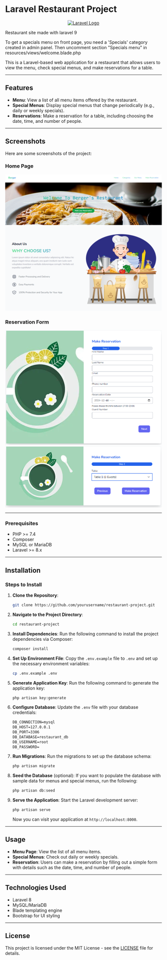 # Laravel Restaurant Project

<p align="center"><a href="https://laravel.com" target="_blank"><img src="https://raw.githubusercontent.com/laravel/art/master/logo-lockup/5%20SVG/2%20CMYK/1%20Full%20Color/laravel-logolockup-cmyk-red.svg" width="400" alt="Laravel Logo"></a></p>

Restaurant site made with laravel 9

To get a specials menu on front page, you need a 'Specials' category created in admin panel. Then uncomment section "Specials menu" in resources/views/welcome.blade.php

This is a Laravel-based web application for a restaurant that allows users to view the menu, check special menus, and make reservations for a table.

---

## Features

- **Menu**: View a list of all menu items offered by the restaurant.
- **Special Menus**: Display special menus that change periodically (e.g., daily or weekly specials).
- **Reservations**: Make a reservation for a table, including choosing the date, time, and number of people.

---

## Screenshots

Here are some screenshots of the project:

### Home Page
![Home Page](public/screenshots/laravelhome.png)
![Home Page](public/screenshots/laravelhome2.png)

### Reservation Form
![Reservation Form](public/screenshots/laravelreservation.png)
![Reservation Form](public/screenshots/laravelreservation2.png)

---

### Prerequisites

- PHP >= 7.4
- Composer
- MySQL or MariaDB
- Laravel >= 8.x

---

## Installation

### Steps to Install

1. **Clone the Repository**:
   ```bash
   git clone https://github.com/yourusername/restaurant-project.git
   ```

2. **Navigate to the Project Directory**:
   ```bash
   cd restaurant-project
   ```

3. **Install Dependencies**:
   Run the following command to install the project dependencies via Composer:
   ```bash
   composer install
   ```

4. **Set Up Environment File**:
   Copy the `.env.example` file to `.env` and set up the necessary environment variables:
   ```bash
   cp .env.example .env
   ```

5. **Generate Application Key**:
   Run the following command to generate the application key:
   ```bash
   php artisan key:generate
   ```

6. **Configure Database**:
   Update the `.env` file with your database credentials:
   ```plaintext
   DB_CONNECTION=mysql
   DB_HOST=127.0.0.1
   DB_PORT=3306
   DB_DATABASE=restaurant_db
   DB_USERNAME=root
   DB_PASSWORD=
   ```

7. **Run Migrations**:
   Run the migrations to set up the database schema:
   ```bash
   php artisan migrate
   ```

8. **Seed the Database** (optional):
   If you want to populate the database with sample data for menus and special menus, run the following:
   ```bash
   php artisan db:seed
   ```

9. **Serve the Application**:
   Start the Laravel development server:
   ```bash
   php artisan serve
   ```

   Now you can visit your application at `http://localhost:8000`.

---

## Usage

- **Menu Page**: View the list of all menu items.
- **Special Menus**: Check out daily or weekly specials.
- **Reservation**: Users can make a reservation by filling out a simple form with details such as the date, time, and number of people.

---

## Technologies Used

- Laravel 8
- MySQL/MariaDB
- Blade templating engine
- Bootstrap for UI styling

---

## License

This project is licensed under the MIT License - see the [LICENSE](LICENSE) file for details.
